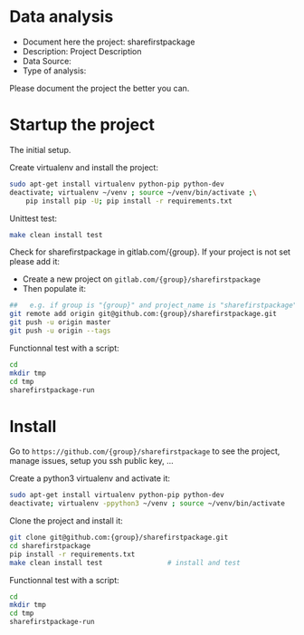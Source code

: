 # Data analysis
- Document here the project: sharefirstpackage
- Description: Project Description
- Data Source:
- Type of analysis:

Please document the project the better you can.

# Startup the project

The initial setup.

Create virtualenv and install the project:
```bash
sudo apt-get install virtualenv python-pip python-dev
deactivate; virtualenv ~/venv ; source ~/venv/bin/activate ;\
    pip install pip -U; pip install -r requirements.txt
```

Unittest test:
```bash
make clean install test
```

Check for sharefirstpackage in gitlab.com/{group}.
If your project is not set please add it:

- Create a new project on `gitlab.com/{group}/sharefirstpackage`
- Then populate it:

```bash
##   e.g. if group is "{group}" and project_name is "sharefirstpackage"
git remote add origin git@github.com:{group}/sharefirstpackage.git
git push -u origin master
git push -u origin --tags
```

Functionnal test with a script:

```bash
cd
mkdir tmp
cd tmp
sharefirstpackage-run
```

# Install

Go to `https://github.com/{group}/sharefirstpackage` to see the project, manage issues,
setup you ssh public key, ...

Create a python3 virtualenv and activate it:

```bash
sudo apt-get install virtualenv python-pip python-dev
deactivate; virtualenv -ppython3 ~/venv ; source ~/venv/bin/activate
```

Clone the project and install it:

```bash
git clone git@github.com:{group}/sharefirstpackage.git
cd sharefirstpackage
pip install -r requirements.txt
make clean install test                # install and test
```
Functionnal test with a script:

```bash
cd
mkdir tmp
cd tmp
sharefirstpackage-run
```
